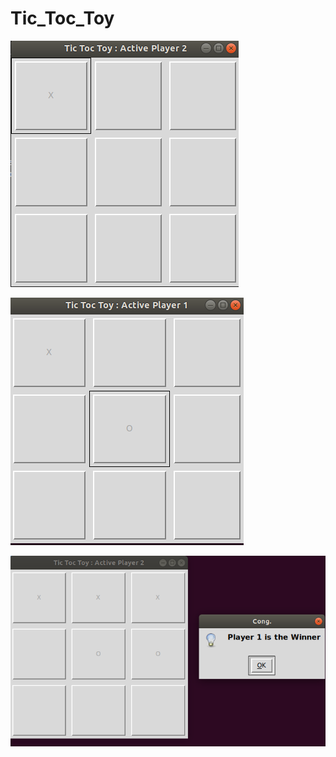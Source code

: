 # Tic_Toc_Toy

![alt text](https://github.com/Mekkawy12/Tic_Toc_Toy/blob/master/one.png)

![alt text](https://github.com/Mekkawy12/Tic_Toc_Toy/blob/master/two.png)

![alt text](https://github.com/Mekkawy12/Tic_Toc_Toy/blob/master/winning.png)

